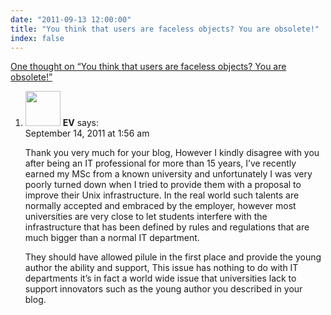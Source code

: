 ```yaml
---
date: "2011-09-13 12:00:00"
title: "You think that users are faceless objects? You are obsolete!"
index: false
---
```


[One thought on &ldquo;You think that users are faceless objects? You are obsolete!&rdquo;](/lemire/blog/2011/09-13-you-think-that-users-are-faceless-objects-you-are-obsolete)

<ol class="comment-list">
<li id="comment-54716" class="comment even thread-even depth-1">
<div class="comment-author vcard">
<img alt src="https://secure.gravatar.com/avatar/?s=56&#038;d=mm&#038;r=g" srcset="https://secure.gravatar.com/avatar/?s=112&#038;d=mm&#038;r=g 2x" class="avatar avatar-56 photo avatar-default" height="56" width="56" decoding="async" /> <b class="fn">EV</b> <span class="says">says:</span> </div>
<div class="comment-metadata"><time datetime="2011-09-14T01:56:07+00:00">September 14, 2011 at 1:56 am</time></a> </div>
<div class="comment-content">
<p>Thank you very much for your blog, However I kindly disagree with you after being an IT professional for more than 15 years, I&rsquo;ve recently earned my MSc from a known university and unfortunately I was very poorly turned down when I tried to provide them with a proposal to improve their Unix infrastructure. In the real world such talents are normally accepted and embraced by the employer, however most universities are very close to let students interfere with the infrastructure that has been defined by rules and regulations that are much bigger than a normal IT department. </p>
<p>They should have allowed pilule in the first place and provide the young author the ability and support, This issue has nothing to do with IT departments it&rsquo;s in fact a world wide issue that universities lack to support innovators such as the young author you described in your blog.</p>
</div>
</li>
</ol>

